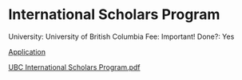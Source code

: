 # International Scholars Program

University: University of British Columbia
Fee: Important!
Done?: Yes

[Application](International%20Scholars%20Program%205f4e20a90af4492eac29597846d984cd/Application%2055ade46d20b84d11940eda39a4157782.csv)

[UBC International Scholars Program.pdf](International%20Scholars%20Program%205f4e20a90af4492eac29597846d984cd/UBC_International_Scholars_Program.pdf)